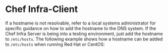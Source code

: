# Chef Infra-Client


If a hostname is not resolvable, refer to a local systems administrator for specific guidance on how to add the hostname to the DNS system. If the Chef Infra Server is being into a testing environment, just add the hostname to ``/etc/hosts``. The following example shows how a hostname can be added to ``/etc/hosts`` when running Red Hat or CentOS:

```

```